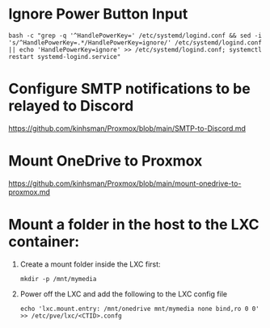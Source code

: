# Ignore Power Button Input

```
bash -c "grep -q '^HandlePowerKey=' /etc/systemd/logind.conf && sed -i 's/^HandlePowerKey=.*/HandlePowerKey=ignore/' /etc/systemd/logind.conf || echo 'HandlePowerKey=ignore' >> /etc/systemd/logind.conf; systemctl restart systemd-logind.service"
```
# Configure SMTP notifications to be relayed to Discord
https://github.com/kinhsman/Proxmox/blob/main/SMTP-to-Discord.md

# Mount OneDrive to Proxmox
https://github.com/kinhsman/Proxmox/blob/main/mount-onedrive-to-proxmox.md

# Mount a folder in the host to the LXC container:
1. Create a mount folder inside the LXC first:
   ```
   mkdir -p /mnt/mymedia
   ```
2. Power off the LXC and add the following to the LXC config file
   ```
   echo 'lxc.mount.entry: /mnt/onedrive mnt/mymedia none bind,ro 0 0' >> /etc/pve/lxc/<CTID>.confg
   ```
